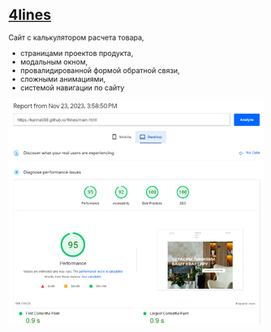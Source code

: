 # [4lines](https://karina088.github.io/4lines/main.html)

Сайт с калькулятором расчета товара, 
- страницами проектов продукта, 
- модальным окном, 
- провалидированной формой обратной связи, 
- сложными анимациями, 
- системой навигации по сайту

 ![Speed](https://github.com/Karina088/4lines/raw/main/github-img/pagespeed.png)
  
